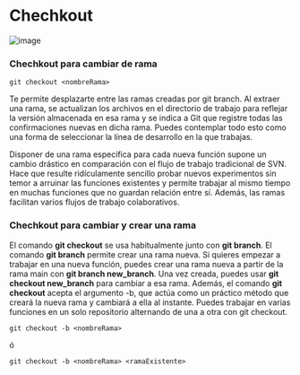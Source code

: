 # Chechkout
![image](https://static.javatpoint.com/tutorial/git/images/git-checkout.png)
### Chechkout para cambiar de rama
```
git checkout <nombreRama>
```
Te permite desplazarte entre las ramas creadas por git branch. Al extraer una rama, se actualizan los archivos en el directorio de trabajo para reflejar la versión almacenada en esa rama y se indica a Git que registre todas las confirmaciones nuevas en dicha rama. Puedes contemplar todo esto como una forma de seleccionar la línea de desarrollo en la que trabajas.

Disponer de una rama específica para cada nueva función supone un cambio drástico en comparación con el flujo de trabajo tradicional de SVN. Hace que resulte ridículamente sencillo probar nuevos experimentos sin temor a arruinar las funciones existentes y permite trabajar al mismo tiempo en muchas funciones que no guardan relación entre sí. Además, las ramas facilitan varios flujos de trabajo colaborativos.

### Chechkout para cambiar y crear una rama

El comando **git checkout** se usa habitualmente junto con **git branch**. El comando **git branch** permite crear una rama nueva. Si quieres empezar a trabajar en una nueva función, puedes crear una rama nueva a partir de la rama main con **git branch new_branch**. Una vez creada, puedes usar **git checkout new_branch** para cambiar a esa rama. Además, el comando **git checkout** acepta el argumento -b, que actúa como un práctico método que creará la nueva rama y cambiará a ella al instante. Puedes trabajar en varias funciones en un solo repositorio alternando de una a otra con git checkout.

```
git checkout -b <nombreRama>
```
ó
```
git checkout -b <nombreRama> <ramaExistente>
```
